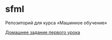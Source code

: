 # sfml
Репозиторий для курса «Машинное обучение»

[Домашнее задание первого урока](https://github.com/aliv65/sfml/blob/master/HW_lesson_01/hw1-task.ipynb)
